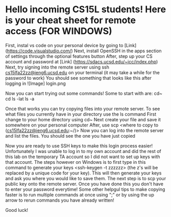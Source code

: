 # Hello incoming CS15L students! Here is your cheat sheet for remote access (FOR WINDOWS)

First, instal vs code on your personal device by going to [Link] (https://code.visualstudio.com/)
Next, install OpenSSH in the apps section of settings through the optional features button
After, step up your CS account and password at [Link] (https://sdacs.ucsd.edu/~icc/index.php)
Next, try signing into the remote server using ssh cs15lfa22zz@ieng6.ucsd.edu on your terminal  (it may take a while for the password to work) 
You should see something that looks like this after logging in ![Image] login.png

Now you can start trying out some commands!
Some to start with are:
cd~
cd
ls -lat
ls -a

Once that works you can try copying files into your remote server. To see what files you currently have in your directory use the ls command
First change to your home directory using cd~
Next create your file and save it somewhere on your personal computer
After, use scp <file path> <where to copy to (cs15lfa22zz@ieng6.ucsd.edu:~/)>
Now you can log into the remote server and list the files. You should see the one you have just copied
  

Now you are ready to use SSH keys to make this login process easier!
  Unfortunately I was unable to log in to my own account and did the rest of this lab on the temporary TA account so I did not want to set up keys with that account. 
  The steps however on Windows is to first type in this command to generate your keys <ssh-keygen -t zzzzzz> (the z's will be replaced by a unique code for your key). This will then generate your keys and ask you where you would like to save them. 
  The next step is to scp your public key onto the remote server. 
  Once you have done this you don't have to enter your password everytime!
  Some other helpgul tips to make copying faster is to run multiple commands at once using ";" or by using the up arrow to rerun commands you have already written!
  
  Good luck!
 


